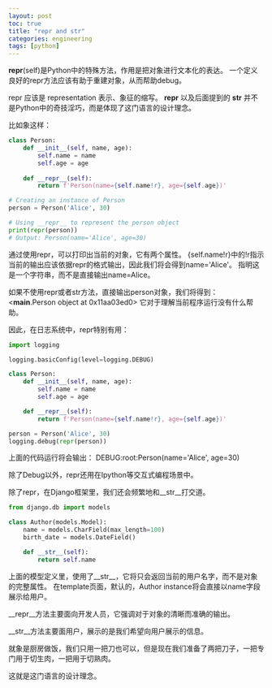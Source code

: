 ```yaml
---
layout: post
toc: true
title: "repr and str"
categories: engineering
tags: [python]
---
```


__repr__(self)是Python中的特殊方法，作用是把对象进行文本化的表达。
一个定义良好的repr方法应该有助于重建对象，从而帮助debug。

repr 应该是 representation 表示、象征的缩写。
__repr__ 以及后面提到的 __str__ 并不是Python中的奇技淫巧，而是体现了这门语言的设计理念。

比如象这样：

```Python
class Person:
    def __init__(self, name, age):
        self.name = name
        self.age = age
    
    def __repr__(self):
        return f'Person(name={self.name!r}, age={self.age})'

# Creating an instance of Person
person = Person('Alice', 30)

# Using __repr__ to represent the person object
print(repr(person))
# Output: Person(name='Alice', age=30)
```

通过使用repr，可以打印出当前的对象，它有两个属性。
{self.name!r}中的!r指示当前的输出应该依据repr的格式输出，因此我们将会得到name='Alice'。
指明这是一个字符串，而不是直接输出name=Alice。

如果不使用repr或者str方法，直接输出person对象，我们将得到：
<__main__.Person object at 0x11aa03ed0>
它对于理解当前程序运行没有什么帮助。

因此，在日志系统中，repr特别有用：

```Python
import logging

logging.basicConfig(level=logging.DEBUG)

class Person:
    def __init__(self, name, age):
        self.name = name
        self.age = age

    def __repr__(self):
        return f'Person(name={self.name!r}, age={self.age})'

person = Person('Alice', 30)
logging.debug(repr(person))
```

上面的代码运行将会输出：
DEBUG:root:Person(name='Alice', age=30)

除了Debug以外，repr还用在Ipython等交互式编程场景中。

除了repr，在Django框架里，我们还会频繁地和__str__打交道。

```Python
from django.db import models

class Author(models.Model):
    name = models.CharField(max_length=100)
    birth_date = models.DateField()

    def __str__(self):
        return self.name

```

上面的模型定义里，使用了__str__，它将只会返回当前的用户名字，而不是对象的完整属性。
在template页面，默认的，Author instance将会直接以name字段展示给用户。

__repr__方法主要面向开发人员，它强调对于对象的清晰而准确的输出。

__str__方法主要面用户，展示的是我们希望向用户展示的信息。

就象是厨房做饭，我们只用一把刀也可以，但是现在我们准备了两把刀子，一把专门用于切生肉，一把用于切熟肉。

这就是这门语言的设计理念。
